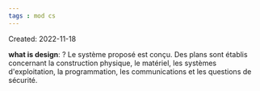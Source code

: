 ```yaml
---
tags : mod cs
---
```

Created: 2022-11-18

**what is design**:
?
Le système proposé est conçu. Des plans sont établis concernant la construction physique, le matériel, les systèmes d'exploitation, la programmation, les communications et les questions de sécurité.
<!--SR:!2023-11-23,3,150-->